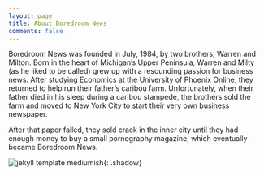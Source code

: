 ```yaml
---
layout: page
title: About Boredroom News
comments: false
---
```


Boredroom News was founded in July, 1984, by two brothers, Warren and Milton. Born in the heart of Michigan’s Upper Peninsula, Warren and Milty (as he liked to be called) grew up with a resounding passion for business news. After studying Economics at the University of Phoenix Online, they returned to help run their father’s caribou farm. Unfortunately, when their father died in his sleep during a caribou stampede, the brothers sold the farm and moved to New York City to start their very own business newspaper.

After that paper failed, they sold crack in the inner city until they had enough money to buy a small pornography magazine, which eventually became Boredroom News.

![jekyll template mediumish]({{site.baseurl}}/assets/images/founders.jpg){: .shadow}

